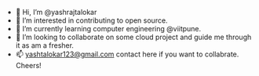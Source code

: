 - 👋 Hi, I’m @yashrajtalokar
- 👀 I’m interested in contributing to open source.
- 🌱 I’m currently learning computer engineering @viitpune.
- 💞️ I’m looking to collaborate on some cloud project and guide me through it as am a fresher.
- 📫 yashtalokar123@gmail.com contact here if you want to collabrate.
Cheers!

<!---
yashrajtalokar/yashrajtalokar is a ✨ special ✨ repository because its `README.md` (this file) appears on your GitHub profile.
You can click the Preview link to take a look at your changes.
--->
